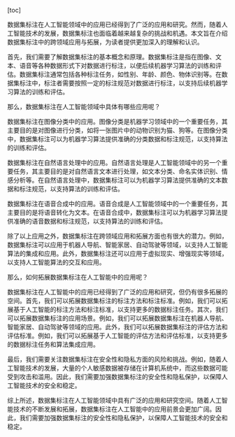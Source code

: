 
[toc]                    
                
                
数据集标注在人工智能领域中的应用已经得到了广泛的应用和研究。然而，随着人工智能技术的发展，数据集标注也面临着越来越复杂的挑战和机遇。本文旨在介绍数据集标注中的跨领域应用与拓展，为读者提供更加深入的理解和认识。

首先，我们需要了解数据集标注的基本概念和原理。数据集标注是指在图像、文本、语音等各种数据形式下对数据进行标注，以便后续机器学习算法的训练和评估。数据集标注通常包括各种标注任务，如性别、年龄、颜色、物体识别等。在数据集标注中，标注者需要按照一定的标注规范对数据进行标注，以支持后续机器学习算法的训练和评估。

那么，数据集标注在人工智能领域中具体有哪些应用呢？

数据集标注在图像分类中的应用。图像分类是机器学习领域中的一个重要任务，其主要目的是对图像进行分类，如将一张图片中的动物识别为猫、狗等。在图像分类中，数据集标注可以为机器学习算法提供准确的分类数据和标注规范，以支持算法的训练和评估。

数据集标注在自然语言处理中的应用。自然语言处理是人工智能领域中的另一个重要任务，其主要目的是对自然语言文本进行处理，如文本分类、命名实体识别、情感分析等。在自然语言处理中，数据集标注可以为机器学习算法提供准确的文本数据和标注规范，以支持算法的训练和评估。

数据集标注在语音合成中的应用。语音合成是人工智能领域中的一个重要任务，其主要目的是将语音转化为文本。在语音合成中，数据集标注可以为机器学习算法提供准确的语音数据和标注规范，以支持算法的训练和评估。

除了以上应用之外，数据集标注在跨领域应用和拓展方面也有很大的潜力。例如，数据集标注可以应用于机器人导航、智能家居、自动驾驶等领域，以支持人工智能算法的集成和应用。此外，数据集标注还可以应用于虚拟现实、增强现实等领域，以支持人工智能算法的交互和应用。

那么，如何拓展数据集标注在人工智能中的应用呢？

数据集标注在人工智能中的应用已经得到了广泛的应用和研究，但仍有很多拓展的空间。首先，我们可以拓展数据集标注的标注方法和标注标准。例如，我们可以拓展基于人工智能的标注方法和标注标准，以支持更多的数据标注任务。其次，我们可以拓展数据集标注的应用场景。例如，我们可以拓展数据集标注在机器人导航、智能家居、自动驾驶等领域的应用。此外，我们可以拓展数据集标注的评估方法和评估标准。例如，我们可以拓展基于人工智能的评估方法和评估标准，以支持更多的数据标注任务和算法集成应用。

最后，我们需要关注数据集标注在安全性和隐私方面的风险和挑战。例如，随着人工智能技术的发展，大量的个人敏感数据被存储在计算机系统中，而这些数据可能受到攻击和滥用。因此，我们需要加强数据集标注的安全性和隐私保护，以保障人工智能技术的安全和稳定。

综上所述，数据集标注在人工智能领域中具有广泛的应用和研究空间。随着人工智能技术的不断发展和拓展，数据集标注在人工智能中的应用前景会更加广阔。因此，我们需要加强数据集标注的安全性和隐私保护，以保障人工智能技术的安全和稳定。

